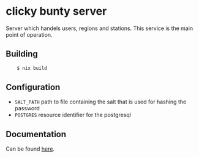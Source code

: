 # clicky bunty server

Server which handels users, regions and stations. This service is the main point of operation.


## Building

```bash
    $ nix build
```

## Configuration

- `SALT_PATH` path to file containing the salt that is used for hashing the password
- `POSTGRES` resource identifier for the postgresql

## Documentation 

Can be found [here](https://github.com/dump-dvb/documentation/blob/master/src/chapter_user_api.md).
